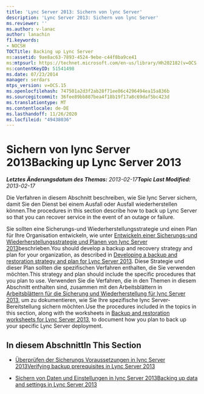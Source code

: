 ```yaml
---
title: 'Lync Server 2013: Sichern von lync Server'
description: 'Lync Server 2013: Sichern von lync Server'
ms.reviewer: ''
ms.author: v-lanac
author: lanachin
f1.keywords:
- NOCSH
TOCTitle: Backing up Lync Server
ms:assetid: 9ae8ac63-7893-4524-9ebe-c44f8ba9ce41
ms:mtpsurl: https://technet.microsoft.com/en-us/library/Hh202182(v=OCS.15)
ms:contentKeyID: 51541498
ms.date: 07/23/2014
manager: serdars
mtps_version: v=OCS.15
ms.openlocfilehash: 747501a2d3f2ab28f71ee06c4296494ea15a836b
ms.sourcegitcommit: 36fee89bb887bea4f18b19f17a8c69daf5bc423d
ms.translationtype: MT
ms.contentlocale: de-DE
ms.lasthandoff: 11/26/2020
ms.locfileid: "49438036"
---
```

# <a name="backing-up-lync-server-2013"></a><span data-ttu-id="77851-103">Sichern von lync Server 2013</span><span class="sxs-lookup"><span data-stu-id="77851-103">Backing up Lync Server 2013</span></span>

<div data-xmlns="http://www.w3.org/1999/xhtml">

<div class="topic" data-xmlns="http://www.w3.org/1999/xhtml" data-msxsl="urn:schemas-microsoft-com:xslt" data-cs="https://msdn.microsoft.com/">

<div data-asp="https://msdn2.microsoft.com/asp">



</div>

<div id="mainSection">

<div id="mainBody"><span data-ttu-id="77851-104">

<span> </span></span><span class="sxs-lookup"><span data-stu-id="77851-104">

<span> </span></span></span>

<span data-ttu-id="77851-105">_**Letztes Änderungsdatum des Themas:** 2013-02-17_</span><span class="sxs-lookup"><span data-stu-id="77851-105">_**Topic Last Modified:** 2013-02-17_</span></span>

<span data-ttu-id="77851-106">Die Verfahren in diesem Abschnitt beschreiben, wie Sie lync Server sichern, damit Sie den Dienst bei einem Ausfall oder Ausfall wiederherstellen können.</span><span class="sxs-lookup"><span data-stu-id="77851-106">The procedures in this section describe how to back up Lync Server so that you can recover service in the event of an outage or failure.</span></span>

<span data-ttu-id="77851-107">Sie sollten eine Sicherungs-und Wiederherstellungsstrategie und einen Plan für Ihre Organisation entwickeln, wie unter [Entwickeln einer Sicherungs-und Wiederherstellungsstrategie und Planen von lync Server 2013](lync-server-2013-developing-a-backup-and-restoration-strategy-and-plan.md)beschrieben.</span><span class="sxs-lookup"><span data-stu-id="77851-107">You should develop a backup and recovery strategy and plan for your organization, as described in [Developing a backup and restoration strategy and plan for Lync Server 2013](lync-server-2013-developing-a-backup-and-restoration-strategy-and-plan.md).</span></span> <span data-ttu-id="77851-108">Diese Strategie und dieser Plan sollten die spezifischen Verfahren enthalten, die Sie verwenden möchten.</span><span class="sxs-lookup"><span data-stu-id="77851-108">This strategy and plan should include the specific procedures that you plan to use.</span></span> <span data-ttu-id="77851-109">Verwenden Sie die Verfahren, die in den Themen in diesem Abschnitt enthalten sind, zusammen mit den Arbeitsblättern in [Arbeitsblättern für die Sicherung und Wiederherstellung für lync Server 2013](lync-server-2013-backup-and-restoration-worksheets.md), um zu dokumentieren, wie Sie Ihre spezifische lync Server-Bereitstellung sichern möchten.</span><span class="sxs-lookup"><span data-stu-id="77851-109">Use the procedures included in the topics in this section, along with the worksheets in [Backup and restoration worksheets for Lync Server 2013](lync-server-2013-backup-and-restoration-worksheets.md), to document how you plan to back up your specific Lync Server deployment.</span></span>

<div>

## <a name="in-this-section"></a><span data-ttu-id="77851-110">In diesem Abschnitt</span><span class="sxs-lookup"><span data-stu-id="77851-110">In This Section</span></span>

  - [<span data-ttu-id="77851-111">Überprüfen der Sicherungs Voraussetzungen in lync Server 2013</span><span class="sxs-lookup"><span data-stu-id="77851-111">Verifying backup prerequisites in Lync Server 2013</span></span>](lync-server-2013-verifying-backup-prerequisites.md)

  - [<span data-ttu-id="77851-112">Sichern von Daten und Einstellungen in lync Server 2013</span><span class="sxs-lookup"><span data-stu-id="77851-112">Backing up data and settings in Lync Server 2013</span></span>](lync-server-2013-backing-up-data-and-settings.md)

<span data-ttu-id="77851-113"></div>

</div>

<span> </span>

</div>

</div>

</span><span class="sxs-lookup"><span data-stu-id="77851-113"></div>

</div>

<span> </span>

</div>

</div>

</span></span></div>

